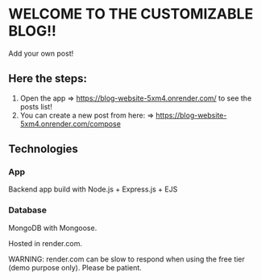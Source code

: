 # WELCOME TO THE CUSTOMIZABLE BLOG!!

Add your own post!

## Here the steps:
1. Open the app => https://blog-website-5xm4.onrender.com/ to see the posts list!
2. You can  create a new post from here: =>
  https://blog-website-5xm4.onrender.com/compose

## Technologies
### App
Backend app build with Node.js + Express.js + EJS

### Database
MongoDB with Mongoose.

Hosted in render.com.

WARNING: render.com can be slow to respond when using the free tier (demo purpose only). Please be patient.
